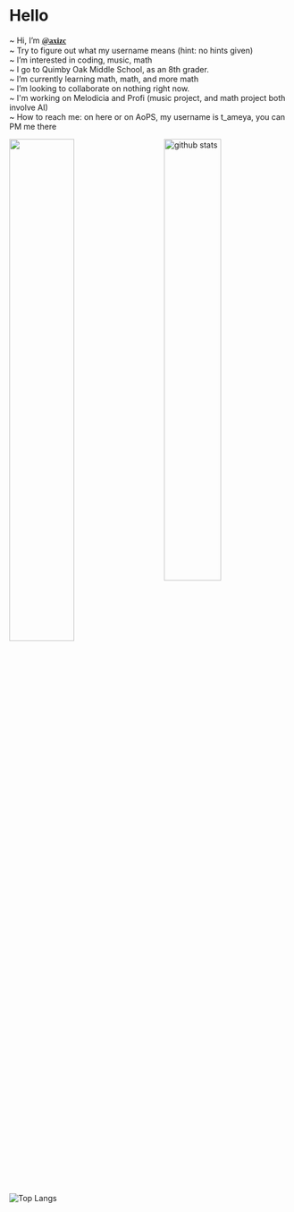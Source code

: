 
<h1>Hello</h1>


~ Hi, I’m <b style="font-family:serif;"><a href="https://github.com/axizc/">@axizc</a></b> <br />
~ Try to figure out what my username means (hint: no hints given) <br />
~ I’m interested in coding, music, math <br />
~ I go to Quimby Oak Middle School, as an 8th grader.<br/>
~  I’m currently learning math, math, and more math <br />
~ I’m looking to collaborate on nothing right now. <br />
~ I'm working on Melodicia and Profi  (music project, and math project both involve AI)<br/>
~ How to reach me: on here or on AoPS, my username is t_ameya, you can PM me there <br />


<img src="https://github-readme-stats.vercel.app/api?username=axizc&show_icons=true&theme=gotham" alt="github stats" width="45%" align="right"/>


<img src="https://github-readme-streak-stats.herokuapp.com/?user=axizc&theme=dark" width="48%" >

 ![Top Langs](https://github-readme-stats.vercel.app/api/top-langs/?username=axizc&layout=compact)

<!---
axizc/axizc is a ✨ special ✨ repository because its `README.md` (this file) appears on your GitHub profile.
You can click the Preview link to take a look at your changes.
--->
</body>
